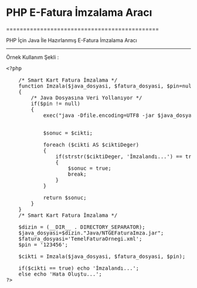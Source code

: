 # PHP E-Fatura İmzalama Aracı
=============================================

PHP İçin Java İle Hazırlanmış E-Fatura İmzalama Aracı

---------------------------------------------

Örnek Kullanım Şekli : 

<pre>&lt;?php 

	/* Smart Kart Fatura İmzalama */
	function Imzala($java_dosyasi, $fatura_dosyasi, $pin=null, $seriImza=false, $dosyayaKaydet=true)
	{
		/* Java Dosyasına Veri Yollanıyor */
		if($pin != null)
		{	
			exec("java -Dfile.encoding=UTF8 -jar $java_dosyasi {$fatura_dosyasi,$pin,$seriImza,$dosyayaKaydet} 2>&1", $cikti);
			
			
			$sonuc = $cikti;
			
			foreach ($cikti AS $ciktiDeger)
			{
				if(strstr($ciktiDeger, 'İmzalandı...') == true)
				{
					$sonuc = true;
					break;
				}
			}
			
			return $sonuc;
		}
	}
	/* Smart Kart Fatura İmzalama */

	$dizin = (__DIR__ . DIRECTORY_SEPARATOR);
	$java_dosyasi=$dizin."Java/NTGEFaturaImza.jar";
	$fatura_dosyasi='TemelFaturaOrnegi.xml';
 	$pin = '123456';

	$cikti = Imzala($java_dosyasi, $fatura_dosyasi, $pin);

	if($cikti == true) echo 'İmzalandı...';
	else echo 'Hata Oluştu...';
?&gt;
</pre>
